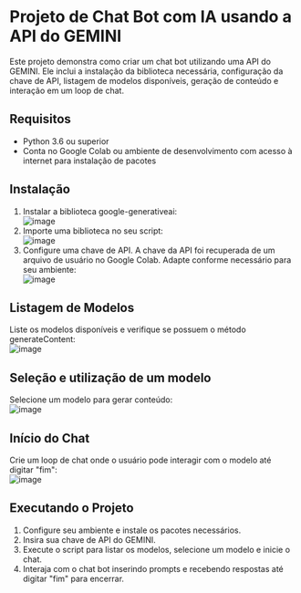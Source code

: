 # Projeto de Chat Bot com IA usando a API do GEMINI

Este projeto demonstra como criar um chat bot utilizando uma API do GEMINI. Ele inclui a instalação da biblioteca necessária, configuração da chave de API, listagem de modelos disponíveis, geração de conteúdo e interação em um loop de chat.

## Requisitos
* Python 3.6 ou superior
* Conta no Google Colab ou ambiente de desenvolvimento com acesso à internet para instalação de pacotes

## Instalação
1. Instalar a biblioteca google-generativeai: <br/>
![image](https://github.com/user-attachments/assets/b3da8daa-b5c4-4bbd-92f4-b712d3943963)
2. Importe uma biblioteca no seu script: <br/>
![image](https://github.com/user-attachments/assets/ed34181d-18dc-4449-9ffa-fb40c8d75e19)
3. Configure uma chave de API. A chave da API foi recuperada de um arquivo de usuário no Google Colab. Adapte conforme necessário para seu ambiente: <br/>
![image](https://github.com/user-attachments/assets/f538354b-3859-4985-a8ce-2e4857b3df4d)

## Listagem de Modelos
Liste os modelos disponíveis e verifique se possuem o método generateContent: <br/>
![image](https://github.com/user-attachments/assets/4c15ec0e-2fbc-4f6a-831b-f6445496837a)

## Seleção e utilização de um modelo
Selecione um modelo para gerar conteúdo: <br/>
![image](https://github.com/user-attachments/assets/de3082a4-b1ae-4a81-b59c-bd4ee3ecf14a)

## Início do Chat
Crie um loop de chat onde o usuário pode interagir com o modelo até digitar "fim": <br/>
![image](https://github.com/user-attachments/assets/6fa37025-8595-45cd-a232-d876d8535f42)

## Executando o Projeto
1. Configure seu ambiente e instale os pacotes necessários.
2. Insira sua chave de API do GEMINI.
3. Execute o script para listar os modelos, selecione um modelo e inicie o chat.
4. Interaja com o chat bot inserindo prompts e recebendo respostas até digitar "fim" para encerrar.



